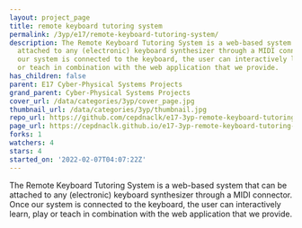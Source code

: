 ```yaml
---
layout: project_page
title: remote keyboard tutoring system
permalink: /3yp/e17/remote-keyboard-tutoring-system/
description: The Remote Keyboard Tutoring System is a web-based system that can be
  attached to any (electronic) keyboard synthesizer through a MIDI connector. Once
  our system is connected to the keyboard, the user can interactively learn, play
  or teach in combination with the web application that we provide.
has_children: false
parent: E17 Cyber-Physical Systems Projects
grand_parent: Cyber-Physical Systems Projects
cover_url: /data/categories/3yp/cover_page.jpg
thumbnail_url: /data/categories/3yp/thumbnail.jpg
repo_url: https://github.com/cepdnaclk/e17-3yp-remote-keyboard-tutoring-system
page_url: https://cepdnaclk.github.io/e17-3yp-remote-keyboard-tutoring-system
forks: 1
watchers: 4
stars: 4
started_on: '2022-02-07T04:07:22Z'
---
```


The Remote Keyboard Tutoring System is a web-based system that can be attached to any (electronic) keyboard synthesizer through a MIDI connector. Once our system is connected to the keyboard, the user can interactively learn, play or teach in combination with the web application that we provide.